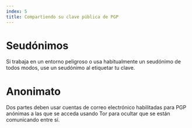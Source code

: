 ```yaml
---
index: 5
title: Compartiendo su clave pública de PGP
---
```

# Seudónimos

Si trabaja en un entorno peligroso o usa habitualmente un seudónimo de todos modos, use un seudónimo al etiquetar tu clave.

# Anonimato

Dos partes deben usar cuentas de correo electrónico habilitadas para PGP anónimas a las que se acceda usando Tor para ocultar que se están comunicando entre sí.